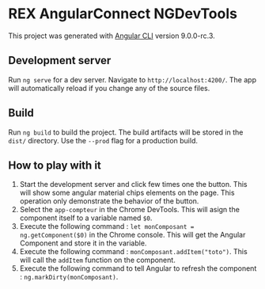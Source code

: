 # REX AngularConnect NGDevTools

This project was generated with [Angular CLI](https://github.com/angular/angular-cli) version 9.0.0-rc.3.

## Development server

Run `ng serve` for a dev server. Navigate to `http://localhost:4200/`. The app will automatically reload if you change any of the source files.

## Build

Run `ng build` to build the project. The build artifacts will be stored in the `dist/` directory. Use the `--prod` flag for a production build.

## How to play with it
1. Start the development server and click few times one the button. This will show some angular material chips elements on the page. This operation only demonstrate the behavior of the button.
2. Select the `app-compteur` in the Chrome DevTools. This will asign the component itself to a variable named `$0`.
3. Execute the following command : `let monComposant = ng.getComponent($0)` in the Chrome console. This will get the Angular Component and store it in the variable.
4. Execute the following command : `monComposant.addItem("toto")`. This will call the `addItem` function on the component.
5. Execute the following command to tell Angular to refresh the component : `ng.markDirty(monComposant)`.